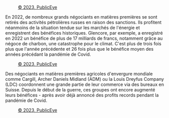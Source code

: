<figure class="my-4 md:my-6">
    <div class="flourish-embed flourish-chart" data-src="visualisation/13695790"></div>
    <figcaption><a href="https://www.publiceye.ch/fr/thematiques/negoce-de-matieres-premieres/la-suisse-et-la-malediction-des-ressources/plaque-tournante-des-matieres-premieres" target="_blank">© 2023, PublicEye</a></figcaption>
</figure>

En 2022, de nombreux grands négociants en matières premières se sont retirés des activités pétrolières russes en raison des sanctions. Ils profitent néanmoins de la situation tendue sur les marchés de l'énergie et enregistrent des bénéfices historiques. Glencore, par exemple, a enregistré en 2022 un bénéfice de plus de 17 milliards de francs, notamment grâce au négoce de charbon, une catastrophe pour le climat. C'est plus de trois fois plus que l'année précédente et 26 fois plus que le bénéfice moyen des années précédant la pandémie de Covid.

<figure class="my-4 md:my-6">
    <div class="flourish-embed flourish-chart" data-src="visualisation/13696080"></div>
    <figcaption><a href="https://www.publiceye.ch/fr/thematiques/negoce-de-matieres-premieres/la-suisse-et-la-malediction-des-ressources/plaque-tournante-des-matieres-premieres" target="_blank">© 2023, PublicEye</a></figcaption>
</figure>

Des négociants en matières premières agricoles d'envergure mondiale comme Cargill, Archer Daniels Midland (ADM) ou la Louis Dreyfus Company (LDC) coordonnent une grande partie de leur commerce via des bureaux en Suisse. Depuis le début de la guerre, ces groupes ont encore augmenté leurs bénéfices - après avoir déjà annoncé des profits records pendant la pandémie de Covid.

<figure class="my-4 md:my-6">
    <div class="flourish-embed flourish-chart" data-src="visualisation/13696035"></div>
    <figcaption><a href="https://www.publiceye.ch/fr/thematiques/negoce-de-matieres-premieres/la-suisse-et-la-malediction-des-ressources/plaque-tournante-des-matieres-premieres" target="_blank">© 2023, PublicEye</a></figcaption>
</figure>
